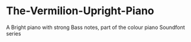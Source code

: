 # The-Vermilion-Upright-Piano
A Bright piano with strong Bass notes, part of the colour piano Soundfont series
